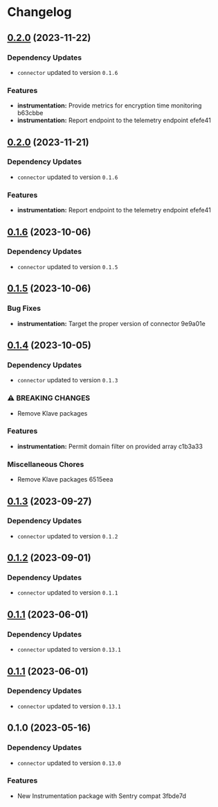 # Changelog
## [0.2.0](///compare/instrumentation@0.1.6...instrumentation@0.2.0) (2023-11-22)

### Dependency Updates

* `connector` updated to version `0.1.6`

### Features

* **instrumentation:** Provide metrics for encryption time monitoring b63cbbe
* **instrumentation:** Report endpoint to the telemetry endpoint efefe41

## [0.2.0](///compare/instrumentation@0.1.6...instrumentation@0.2.0) (2023-11-21)

### Dependency Updates

* `connector` updated to version `0.1.6`

### Features

* **instrumentation:** Report endpoint to the telemetry endpoint efefe41

## [0.1.6](///compare/instrumentation@0.1.5...instrumentation@0.1.6) (2023-10-06)

### Dependency Updates

* `connector` updated to version `0.1.5`
## [0.1.5](///compare/instrumentation@0.1.4...instrumentation@0.1.5) (2023-10-06)


### Bug Fixes

* **instrumentation:** Target the proper version of connector 9e9a01e

## [0.1.4](///compare/instrumentation@0.1.3...instrumentation@0.1.4) (2023-10-05)

### Dependency Updates

* `connector` updated to version `0.1.3`

### ⚠ BREAKING CHANGES

* Remove Klave packages

### Features

* **instrumentation:** Permit domain filter on provided array c1b3a33


### Miscellaneous Chores

* Remove Klave packages 6515eea

## [0.1.3](///compare/instrumentation@0.1.2...instrumentation@0.1.3) (2023-09-27)

### Dependency Updates

* `connector` updated to version `0.1.2`
## [0.1.2](///compare/instrumentation@0.1.1...instrumentation@0.1.2) (2023-09-01)

### Dependency Updates

* `connector` updated to version `0.1.1`
## [0.1.1](///compare/instrumentation@0.1.0...instrumentation@0.1.1) (2023-06-01)

### Dependency Updates

* `connector` updated to version `0.13.1`
## [0.1.1](///compare/instrumentation@0.1.0...instrumentation@0.1.1) (2023-06-01)

### Dependency Updates

* `connector` updated to version `0.13.1`
## 0.1.0 (2023-05-16)

### Dependency Updates

* `connector` updated to version `0.13.0`

### Features

* New Instrumentation package with Sentry compat 3fbde7d
